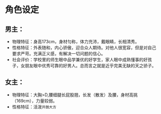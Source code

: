# 角色设定

## 男主：
* 物理特征：身高173cm，身材匀称，体力充沛，戴眼睛，长相清秀。
* 性格特征：外表随和，内心骄傲，迎合众人期待。对他人很宽容，但是对自己要求严苛。充满正义感，有解决一切问题的信心。
* 社会评价：学校里的师生眼中品学兼优的好学生，家人眼中成熟懂事的好孩子，女朋友眼中优秀可靠的好男人。总而言之就是近乎完美无缺的天之骄子。

## 女主：
* 物理特征：大胸>D,腰细腿长屁股翘，长发（散发）及腰，身材高挑（169cm），力量较弱。
* 性格特征：活泼`开朗大方`
